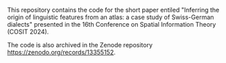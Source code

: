 This repository contains the code for the short paper entiled "Inferring the origin of linguistic features from an atlas: a case study of Swiss-German dialects" presented in the 16th Conference on Spatial Information Theory (COSIT 2024).

The code is also archived in the Zenode repository https://zenodo.org/records/13355152.
